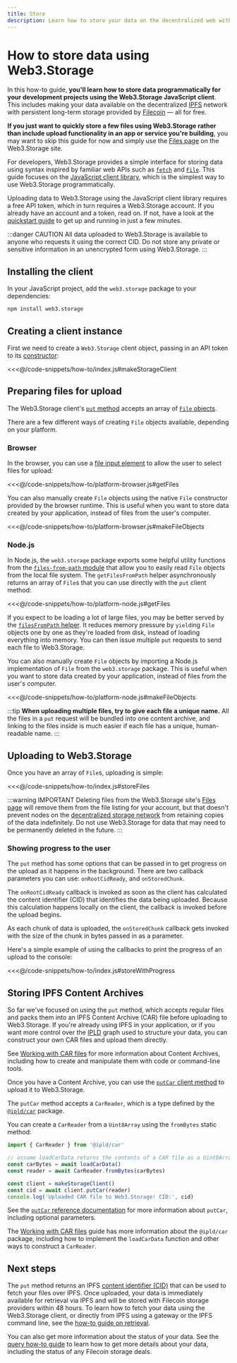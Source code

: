 ```yaml
---
title: Store
description: Learn how to store your data on the decentralized web with Web3.Storage.
---
```


# How to store data using Web3.Storage

In this how-to guide, **you'll learn how to store data programmatically for your development projects using the Web3.Storage JavaScript client**. This includes making your data available on the decentralized [IPFS](https://ipfs.io) network with persistent long-term storage provided by [Filecoin](https://filecoin.io) — all for free.

**If you just want to quickly store a few files using Web3.Storage rather than include upload functionality in an app or service you're building**, you may want to skip this guide for now and simply use the [Files page][site-files] on the Web3.Storage site.

For developers, Web3.Storage provides a simple interface for storing data using syntax inspired by familiar web APIs such as [`fetch`][mdn-fetch] and [`File`][mdn-file]. This guide focuses on the [JavaScript client library][reference-js], which is the simplest way to use Web3.Storage programmatically. 
<!-- TODO: bring this back once the HTTP reference exists
If you're using another language, see the [HTTP API reference][reference-http] for details on working with the underlying HTTP API.
-->
Uploading data to Web3.Storage using the JavaScript client library requires a free API token, which in turn requires a Web3.Storage account. If you already have an account and a token, read on. If not, have a look at the [quickstart guide][quickstart-guide] to get up and running in just a few minutes.


:::danger CAUTION
All data uploaded to Web3.Storage is available to anyone who requests it using the correct CID. Do not store any private or sensitive information in an unencrypted form using Web3.Storage.
:::

## Installing the client

In your JavaScript project, add the `web3.storage` package to your dependencies:

```bash
npm install web3.storage
```

## Creating a client instance

First we need to create a `Web3.Storage` client object, passing in an API token to its [constructor][reference-js-constructor]:

<<<@/code-snippets/how-to/index.js#makeStorageClient

## Preparing files for upload

The Web3.Storage client's [`put` method][reference-js-put] accepts an array of [`File` objects](https://developer.mozilla.org/en-US/docs/Web/API/File).

There are a few different ways of creating `File` objects available, depending on your platform.

<!--tabs-->
### Browser

In the browser, you can use a [file input element][mdn-file-input] to allow the user to select files for upload:

<<<@/code-snippets/how-to/platform-browser.js#getFiles

You can also manually create `File` objects using the native `File` constructor provided by the browser runtime. This is useful when you want to store data created by your application, instead of files from the user's computer.

<<<@/code-snippets/how-to/platform-browser.js#makeFileObjects

### Node.js

In Node.js, the `web3.storage` package exports some helpful utility functions from the [`files-from-path` module](https://www.npmjs.com/package/files-from-path) that allow you to easily read `File` objects from the local file system. The `getFilesFromPath` helper asynchronously returns an array of `File`s that you can use directly with the `put` client method:

<<<@/code-snippets/how-to/platform-node.js#getFiles

If you expect to be loading a lot of large files, you may be better served by the [`filesFromPath` helper](https://github.com/web3-storage/files-from-path#filesfrompath). It reduces memory pressure by `yield`ing `File` objects one by one as they're loaded from disk, instead of loading everything into memory. You can then issue multiple `put` requests to send each file to Web3.Storage.

You can also manually create `File` objects by importing a Node.js implementation of `File` from the `web3.storage` package. This is useful when you want to store data created by your application, instead of files from the user's computer.

<<<@/code-snippets/how-to/platform-node.js#makeFileObjects

<!--/tabs-->

:::tip 
**When uploading multiple files, try to give each file a unique name.** All the files in a `put` request will be bundled into one content archive, and linking to the files inside is much easier if each file has a unique, human-readable name.
:::

## Uploading to Web3.Storage

Once you have an array of `File`s, uploading is simple:

<<<@/code-snippets/how-to/index.js#storeFiles

:::warning IMPORTANT
Deleting files from the Web3.Storage site's [Files page][site-files] will remove them from the file listing for your account, but that doesn't prevent nodes on the [decentralized storage network][concepts-decentralized-storage] from retaining copies of the data indefinitely. Do not use Web3.Storage for data that may need to be permanently deleted in the future.
:::

### Showing progress to the user

The `put` method has some options that can be passed in to get progress on the upload as it happens in the background. There are two callback parameters you can use: `onRootCidReady`, and `onStoredChunk`.

The `onRootCidReady` callback is invoked as soon as the client has calculated the content identifier (CID) that identifies the data being uploaded. Because this calculation happens locally on the client, the callback is invoked before the upload begins.

As each chunk of data is uploaded, the `onStoredChunk` callback gets invoked with the size of the chunk in bytes passed in as a parameter.

Here's a simple example of using the callbacks to print the progress of an upload to the console:

<<<@/code-snippets/how-to/index.js#storeWithProgress

## Storing IPFS Content Archives

So far we've focused on using the `put` method, which accepts regular files and packs them into an IPFS Content Archive (CAR) file before uploading to Web3.Storage. If you're already using IPFS in your application, or if you want more control over the [IPLD](https://ipld.io) graph used to structure your data, you can construct your own CAR files and upload them directly.

See [Working with CAR files][howto-car-files] for more information about Content Archives, including how to create and manipulate them with code or command-line tools.

Once you have a Content Archive, you can use the [`putCar` client method][reference-js-put-car] to upload it to Web3.Storage.

The `putCar` method accepts a `CarReader`, which is a type defined by the [`@ipld/car`][github-js-car] package.

You can create a `CarReader` from a `Uint8Array` using the `fromBytes` static method:

```js
import { CarReader } from '@ipld/car'

// assume loadCarData returns the contents of a CAR file as a Uint8Array
const carBytes = await loadCarData()
const reader = await CarReader.fromBytes(carBytes)

const client = makeStorageClient()
const cid = await client.putCar(reader)
console.log('Uploaded CAR file to Web3.Storage! CID:', cid)
```

See the [`putCar` reference documentation][reference-js-put-car] for more information about `putCar`, including optional parameters. 

The [Working with CAR files][howto-car-files] guide has more information about the `@ipld/car` package, including how to implement the `loadCarData` function and other ways to construct a `CarReader`.

## Next steps

The `put` method returns an IPFS [content identifier (CID)][ipfs-docs-cid] that can be used to fetch your files over IPFS. Once uploaded, your data is immediately available for retrieval via IPFS and will be stored with Filecoin storage providers within 48 hours. To learn how to fetch your data using the Web3.Storage client, or directly from IPFS using a gateway or the IPFS command line, see the [how-to guide on retrieval][howto-retrieve]. 

You can also get more information about the status of your data. See the [query how-to guide][howto-query] to learn how to get more details about your data, including the status of any Filecoin storage deals.

<!-- internal links -->

[reference-js]: ../reference/client-library.md
[reference-js-constructor]: ../reference/client-library.md#constructor
[reference-js-put]: ../reference/client-library.md#store-files
[reference-js-put-car]: ../reference/client-library.md#store-car-files

[quickstart-guide]: ../intro.mdx#quickstart
[howto-retrieve]: ./retrieve.md
[howto-query]: ./query.md
[howto-car-files]: ./work-with-car-files.md
[concepts-decentralized-storage]: ../concepts/decentralized-storage.md

<!-- links to the web3.storage site -->
[site-files]: https://web3.storage/files/

<!-- external links -->
[ipfs-docs-cid]: https://docs.ipfs.io/concepts/content-addressing/
[ipfs-docs-cli-quickstart]: https://docs.ipfs.io/how-to/command-line-quick-start/
[mdn-fetch]: https://developer.mozilla.org/en-US/docs/Web/API/Fetch_API
[mdn-file]: https://developer.mozilla.org/en-US/docs/Web/API/File
[mdn-file-input]: https://developer.mozilla.org/en-US/docs/Web/HTML/Element/input/file
[github-js-car]: https://github.com/ipld/js-car
